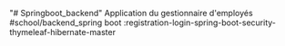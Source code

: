 "# Springboot_backend" 
Application du gestionnaire d'employés
#school/backend_spring boot :registration-login-spring-boot-security-thymeleaf-hibernate-master
